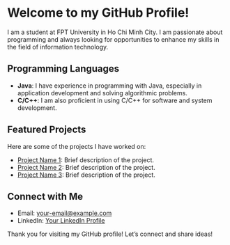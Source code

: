 # Welcome to my GitHub Profile!

I am a student at FPT University in Ho Chi Minh City. I am passionate about programming and always looking for opportunities to enhance my skills in the field of information technology.

## Programming Languages

- **Java**: I have experience in programming with Java, especially in application development and solving algorithmic problems.
- **C/C++**: I am also proficient in using C/C++ for software and system development.

## Featured Projects

Here are some of the projects I have worked on:

- [Project Name 1](link-to-project-1): Brief description of the project.
- [Project Name 2](link-to-project-2): Brief description of the project.
- [Project Name 3](link-to-project-3): Brief description of the project.

## Connect with Me

- Email: [your-email@example.com](mailto:your-email@example.com)
- LinkedIn: [Your LinkedIn Profile](link-to-linkedin)

Thank you for visiting my GitHub profile! Let’s connect and share ideas!

